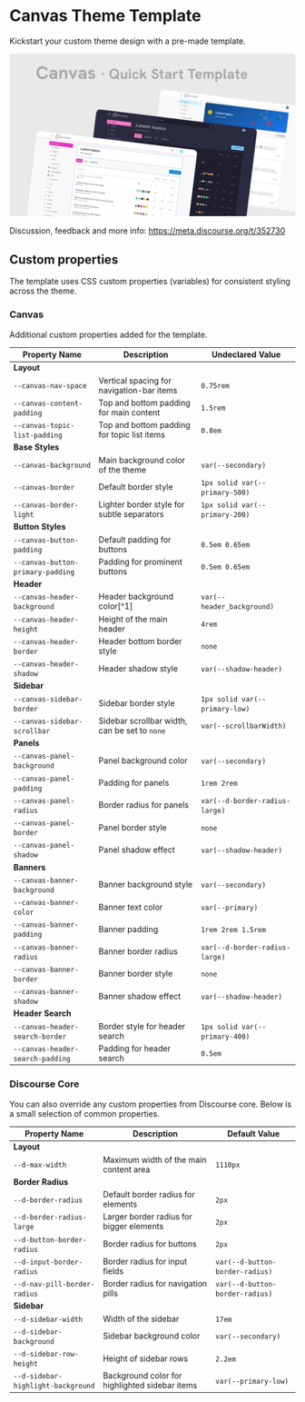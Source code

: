 # Canvas Theme Template

Kickstart your custom theme design with a pre-made template.

![Canvas Theme Template - Cover](assets/Cover.png)

Discussion, feedback and more info: https://meta.discourse.org/t/352730

## Custom properties

The template uses CSS custom properties (variables) for consistent styling across the theme.

### Canvas

Additional custom properties added for the template.

| Property Name                     | Description                                   | Undeclared Value               |
| --------------------------------- | --------------------------------------------- | ------------------------------ |
| **Layout**                        |
| `--canvas-nav-space`              | Vertical spacing for navigation-bar items     | `0.75rem`                      |
| `--canvas-content-padding`        | Top and bottom padding for main content       | `1.5rem`                       |
| `--canvas-topic-list-padding`     | Top and bottom padding for topic list items   | `0.8em`                        |
| **Base Styles**                   |
| `--canvas-background`             | Main background color of the theme            | `var(--secondary)`             |
| `--canvas-border`                 | Default border style                          | `1px solid var(--primary-500)` |
| `--canvas-border-light`           | Lighter border style for subtle separators    | `1px solid var(--primary-200)` |
| **Button Styles**                 |
| `--canvas-button-padding`         | Default padding for buttons                   | `0.5em 0.65em`                 |
| `--canvas-button-primary-padding` | Padding for prominent buttons                 | `0.5em 0.65em`                 |
| **Header**                        |
| `--canvas-header-background`      | Header background color\[^1]                  | `var(--header_background)`     |
| `--canvas-header-height`          | Height of the main header                     | `4rem`                         |
| `--canvas-header-border`          | Header bottom border style                    | `none`                         |
| `--canvas-header-shadow`          | Header shadow style                           | `var(--shadow-header)`         |
| **Sidebar**                       |
| `--canvas-sidebar-border`         | Sidebar border style                          | `1px solid var(--primary-low)` |
| `--canvas-sidebar-scrollbar`      | Sidebar scrollbar width, can be set to `none` | `var(--scrollbarWidth)`        |
| **Panels**                        |
| `--canvas-panel-background`       | Panel background color                        | `var(--secondary)`             |
| `--canvas-panel-padding`          | Padding for panels                            | `1rem 2rem`                    |
| `--canvas-panel-radius`           | Border radius for panels                      | `var(--d-border-radius-large)` |
| `--canvas-panel-border`           | Panel border style                            | `none`                         |
| `--canvas-panel-shadow`           | Panel shadow effect                           | `var(--shadow-header)`         |
| **Banners**                       |
| `--canvas-banner-background`      | Banner background style                       | `var(--secondary)`             |
| `--canvas-banner-color`           | Banner text color                             | `var(--primary)`               |
| `--canvas-banner-padding`         | Banner padding                                | `1rem 2rem 1.5rem`             |
| `--canvas-banner-radius`          | Banner border radius                          | `var(--d-border-radius-large)` |
| `--canvas-banner-border`          | Banner border style                           | `none`                         |
| `--canvas-banner-shadow`          | Banner shadow effect                          | `var(--shadow-header)`         |
| **Header Search**                 |
| `--canvas-header-search-border`   | Border style for header search                | `1px solid var(--primary-400)` |
| `--canvas-header-search-padding`  | Padding for header search                     | `0.5em`                        |

[^1]: Can be set as an alternative to the color scheme value `var(--header_background)` as it won't affect color calculations like `var(--header-primary-low-mid)`

### Discourse Core

You can also override any custom properties from Discourse core. Below is a small selection of common properties.

| Property Name                      | Description                                    | Default Value                   |
| ---------------------------------- | ---------------------------------------------- | ------------------------------- |
| **Layout**                         |
| `--d-max-width`                    | Maximum width of the main content area         | `1110px`                        |
| **Border Radius**                  |
| `--d-border-radius`                | Default border radius for elements             | `2px`                           |
| `--d-border-radius-large`          | Larger border radius for bigger elements       | `2px`                           |
| `--d-button-border-radius`         | Border radius for buttons                      | `2px`                           |
| `--d-input-border-radius`          | Border radius for input fields                 | `var(--d-button-border-radius)` |
| `--d-nav-pill-border-radius`       | Border radius for navigation pills             | `var(--d-button-border-radius)` |
| **Sidebar**                        |
| `--d-sidebar-width`                | Width of the sidebar                           | `17em`                          |
| `--d-sidebar-background`           | Sidebar background color                       | `var(--secondary)`              |
| `--d-sidebar-row-height`           | Height of sidebar rows                         | `2.2em`                         |
| `--d-sidebar-highlight-background` | Background color for highlighted sidebar items | `var(--primary-low)`            |
